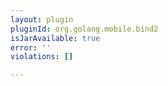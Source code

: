 ```yaml
---
layout: plugin
pluginId: org.golang.mobile.bind2
isJarAvailable: true
error: ''
violations: []

---
```

